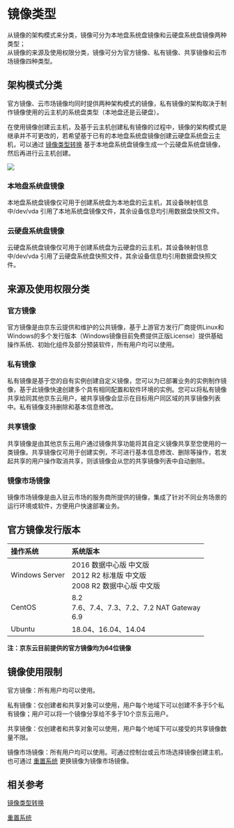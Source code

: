 # 镜像类型
从镜像的架构模式来分类，镜像可分为本地盘系统盘镜像和云硬盘系统盘镜像两种类型；<br>
从镜像的来源及使用权限分类，镜像可分为官方镜像、私有镜像、共享镜像和云市场镜像四种类型。
## 架构模式分类
官方镜像、云市场镜像均同时提供两种架构模式的镜像，私有镜像的架构取决于制作镜像使用的云主机的系统盘类型（本地盘还是云硬盘）。<br>

在使用镜像创建云主机，及基于云主机创建私有镜像的过程中，镜像的架构模式是继承并不可更改的，若希望基于已有的本地盘系统盘镜像创建云硬盘系统盘云主机，可以通过 [镜像类型转换](Convert-Image.md) 基于本地盘系统盘镜像生成一个云硬盘系统盘镜像，然后再进行云主机创建。

![](../../../../../image/vm/Operation-Guide-Image-imagetype.png)

### 本地盘系统盘镜像
本地盘系统盘镜像仅可用于创建系统盘为本地盘的云主机，其设备映射信息中/dev/vda 引用了本地系统盘镜像文件，其余设备信息均引用数据盘快照文件。
### 云硬盘系统盘镜像
云硬盘系统盘镜像仅可用于创建系统盘为云硬盘的云主机，其设备映射信息中/dev/vda 引用了云硬盘系统盘快照文件，其余设备信息均引用数据盘快照文件。

## 来源及使用权限分类
### 官方镜像
官方镜像是由京东云提供和维护的公共镜像，基于上游官方发行厂商提供Linux和Windows的多个发行版本（Windows镜像目前免费提供正版License）提供基础操作系统、初始化组件及部分预装软件，所有用户均可以使用。
### 私有镜像
私有镜像是基于您的自有实例创建自定义镜像，您可以为已部署业务的实例制作镜像，基于此镜像快速创建多个具有相同配置和软件环境的实例。您可以将私有镜像共享给同其他京东云用户，被共享镜像会显示在目标用户同区域的共享镜像列表中。私有镜像支持删除和基本信息修改。
### 共享镜像
共享镜像是由其他京东云用户通过镜像共享功能将其自定义镜像共享至您使用的一类镜像。共享镜像仅可用于创建实例，不可进行基本信息修改、删除等操作，若发起共享的用户操作取消共享，则该镜像会从您的共享镜像列表中自动删除。
### 镜像市场镜像
镜像市场镜像是由入驻云市场的服务商所提供的镜像，集成了针对不同业务场景的运行环境或软件，方便用户快速部署业务。
## 官方镜像发行版本
|   **操作系统**  |  **系统版本**   |
| :--- | :--- |
|   Windows Server  |  2016 数据中心版 中文版<br>2012 R2 标准版 中文版<br>2008 R2 数据中心版 中文版|
|  CentOS   |  8.2<br>7.6、7.4、7.3、7.2、7.2  NAT Gateway<br>6.9  |
|   Ubuntu  |  18.04、16.04、14.04   |

**注：京东云目前提供的官方镜像均为64位镜像**
## 镜像使用限制
官方镜像：所有用户均可以使用。

私有镜像：仅创建者和共享对象可以使用，用户每个地域下可以创建不多于5个私有镜像；用户可以将一个镜像分享给不多于10个京东云用户。

共享镜像：仅创建者和共享对象可以使用，用户每个地域下可以接受的共享镜像数量不限。

镜像市场镜像：所有用户均可以使用。可通过控制台或云市场选择镜像创建主机，也可通过 [重置系统](../Instance/Rebuild-Instance.md) 更换镜像为镜像市场镜像。

## 相关参考

[镜像类型转换](Convert-Image.md)

[重置系统](../Instance/Rebuild-Instance.md)


